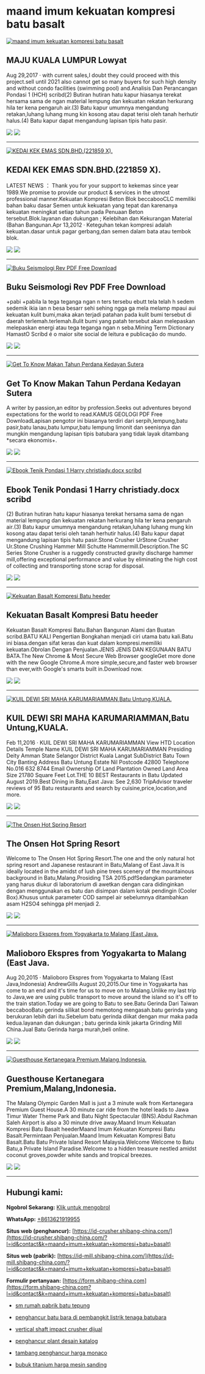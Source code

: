 # maand imum kekuatan kompresi batu basalt

<a href="https://swt.shibang-china.com/?l=id&img&k=maand+imum+kekuatan+kompresi+batu+basalt" target="_blank">![maand imum kekuatan kompresi batu basalt](http://static.shibang-china.com/all-800x300/792.jpg)</a>

## MAJU KUALA LUMPUR Lowyat
Aug 29,2017 · with current sales,I doubt they could proceed with this project.sell until 2021 also cannot get so many buyers for such high density and without condo facilities (swimming pool) and.Analisis Dan Perancangan Pondasi 1 (HCH) scribd(2) Butiran hutiran hatu kapur hiasanya terekat hersama sama de ngan material lempung dan kekuatan rekatan herkurang hila ter kena pengaruh air.(3) Batu kapur umumnya mengandung retakan,luhang luhang mung kin kosong atau dapat terisi oleh tanah herhutir halus.(4) Batu kapur dapat mengandung lapisan tipis hatu pasir.


<a href="https://whatsapp.shibangsoft.com/WhatsApp.php" target="_blank" title="WhatsApp">![](http://static.shibang-china.com/icon/whatsapp.png)</a> <a href="https://swt.shibang-china.com/?l=id&icon&k=maand+imum+kekuatan+kompresi+batu+basalt" target="_blank">![](http://static.shibang-china.com/icon/chat-id.png)</a>

---

<a href="https://swt.shibang-china.com/?l=id&img&k=maand+imum+kekuatan+kompresi+batu+basalt" target="_blank">![KEDAI KEK EMAS SDN.BHD.(221859 X).](http://static.shibang-china.com/all-800x300/960.jpg)</a>

## KEDAI KEK EMAS SDN.BHD.(221859 X).
LATEST NEWS ： Thank you for your support to kekemas since year 1989.We promise to provide our product & services in the utmost professional manner.Kekuatan Kompresi Beton Blok beccabooCLC memiliki bahan baku dasar Semen untuk kekuatan yang tepat dan karenanya kekuatan meningkat setiap tahun pada Penuaan Beton tersebut.Blok.layanan dan dukungan ; Kelebihan dan Kekurangan Material (Bahan Bangunan.Apr 13,2012 · Keteguhan tekan kompresi adalah kekuatan.dasar untuk pagar gerbang,dan semen dalam bata atau tembok blok.


<a href="https://whatsapp.shibangsoft.com/WhatsApp.php" target="_blank" title="WhatsApp">![](http://static.shibang-china.com/icon/whatsapp.png)</a> <a href="https://swt.shibang-china.com/?l=id&icon&k=maand+imum+kekuatan+kompresi+batu+basalt" target="_blank">![](http://static.shibang-china.com/icon/chat-id.png)</a>

---

<a href="https://swt.shibang-china.com/?l=id&img&k=maand+imum+kekuatan+kompresi+batu+basalt" target="_blank">![Buku Seismologi Rev PDF Free Download](http://static.shibang-china.com/all-800x300/798.jpg)</a>

## Buku Seismologi Rev PDF Free Download
+pabi +pabila la tega teganga ngan n ters tersebu ebutt tela telah h sedem sedemik ikia ian n besa besarr sehi sehing ngga ga mela melamp mpaui aui kekuatan kulit bumi,maka akan terjadi patahan pada kulit bumi tersebut di daerah terlemah.terlemah.8ulit bumi yang patah tersebut akan melepaskan melepaskan energi atau tega teganga ngan n seba.Mining Term Dictionary HamastO Scribd é o maior site social de leitura e publicação do mundo.


<a href="https://whatsapp.shibangsoft.com/WhatsApp.php" target="_blank" title="WhatsApp">![](http://static.shibang-china.com/icon/whatsapp.png)</a> <a href="https://swt.shibang-china.com/?l=id&icon&k=maand+imum+kekuatan+kompresi+batu+basalt" target="_blank">![](http://static.shibang-china.com/icon/chat-id.png)</a>

---

<a href="https://swt.shibang-china.com/?l=id&img&k=maand+imum+kekuatan+kompresi+batu+basalt" target="_blank">![Get To Know Makan Tahun Perdana Kedayan Sutera](http://static.shibang-china.com/all-800x300/783.jpg)</a>

## Get To Know Makan Tahun Perdana Kedayan Sutera
A writer by passion,an editor by profession.Seeks out adventures beyond expectations for the world to read.KAMUS GEOLOGI PDF Free DownloadLapisan pengotor ini biasanya terdiri dari serpih,lempung,batu pasir,batu lanau,batu lumpur,batu lempung limonit dan seenisnya dan mungkin mengandung lapisan tipis batubara yang tidak layak ditambang *secara ekonomis+.


<a href="https://whatsapp.shibangsoft.com/WhatsApp.php" target="_blank" title="WhatsApp">![](http://static.shibang-china.com/icon/whatsapp.png)</a> <a href="https://swt.shibang-china.com/?l=id&icon&k=maand+imum+kekuatan+kompresi+batu+basalt" target="_blank">![](http://static.shibang-china.com/icon/chat-id.png)</a>

---

<a href="https://swt.shibang-china.com/?l=id&img&k=maand+imum+kekuatan+kompresi+batu+basalt" target="_blank">![Ebook Tenik Pondasi 1 Harry christiady.docx scribd](http://static.shibang-china.com/all-800x300/1333.jpg)</a>

## Ebook Tenik Pondasi 1 Harry christiady.docx scribd
(2) Butiran hutiran hatu kapur hiasanya terekat hersama sama de ngan material lempung dan kekuatan rekatan herkurang hila ter kena pengaruh air.(3) Batu kapur umumnya mengandung retakan,luhang luhang mung kin kosong atau dapat terisi oleh tanah herhutir halus.(4) Batu kapur dapat mengandung lapisan tipis hatu pasir.Stone Crusher UrStone Crusher Ur.Stone Crushing Hammer Mill Schutte Hammermill.Description.The SC Series Stone Crusher is a ruggedly constructed gravity discharge hammer mill,offering exceptional performance and value by eliminating the high cost of collecting and transporting stone scrap for disposal.


<a href="https://whatsapp.shibangsoft.com/WhatsApp.php" target="_blank" title="WhatsApp">![](http://static.shibang-china.com/icon/whatsapp.png)</a> <a href="https://swt.shibang-china.com/?l=id&icon&k=maand+imum+kekuatan+kompresi+batu+basalt" target="_blank">![](http://static.shibang-china.com/icon/chat-id.png)</a>

---

<a href="https://swt.shibang-china.com/?l=id&img&k=maand+imum+kekuatan+kompresi+batu+basalt" target="_blank">![Kekuatan Basalt Kompresi Batu heeder](http://static.shibang-china.com/all-800x300/1453.jpg)</a>

## Kekuatan Basalt Kompresi Batu heeder
Kekuatan Basalt Kompresi Batu.Bahan Bangunan Alami dan Buatan scribd.BATU KALI Pengertian Bongkahan menjadi ciri utama batu kali.Batu ini biasa.dengan sifat keras dan kuat dalam kompresi.memiliki kekuatan.Obrolan Dengan Penjualan.JENIS JENIS DAN KEGUNAAN BATU BATA.The New Chrome & Most Secure Web Browser googleGet more done with the new Google Chrome.A more simple,secure,and faster web browser than ever,with Google's smarts built in.Download now.


<a href="https://whatsapp.shibangsoft.com/WhatsApp.php" target="_blank" title="WhatsApp">![](http://static.shibang-china.com/icon/whatsapp.png)</a> <a href="https://swt.shibang-china.com/?l=id&icon&k=maand+imum+kekuatan+kompresi+batu+basalt" target="_blank">![](http://static.shibang-china.com/icon/chat-id.png)</a>

---

<a href="https://swt.shibang-china.com/?l=id&img&k=maand+imum+kekuatan+kompresi+batu+basalt" target="_blank">![KUIL DEWI SRI MAHA KARUMARIAMMAN,Batu Untung,KUALA.](http://static.shibang-china.com/all-800x300/325.jpg)</a>

## KUIL DEWI SRI MAHA KARUMARIAMMAN,Batu Untung,KUALA.
Feb 11,2016 · KUIL DEWI SRI MAHA KARUMARIAMMAN View HTD Location Details Temple Name KUIL DEWI SRI MAHA KARUMARIAMMAN Presiding Deity Amman State Selangor District Kuala Langat SubDistrict Batu Town City Banting Address Batu Untung Estate Nil Postcode 42800 Telephone No.016 632 8744 Email Ownership Of Land Plantation Owned Land Area Size 21780 Square Feet Lot.THE 10 BEST Restaurants in Batu Updated August 2019.Best Dining in Batu,East Java: See 2,630 TripAdvisor traveler reviews of 95 Batu restaurants and search by cuisine,price,location,and more.


<a href="https://whatsapp.shibangsoft.com/WhatsApp.php" target="_blank" title="WhatsApp">![](http://static.shibang-china.com/icon/whatsapp.png)</a> <a href="https://swt.shibang-china.com/?l=id&icon&k=maand+imum+kekuatan+kompresi+batu+basalt" target="_blank">![](http://static.shibang-china.com/icon/chat-id.png)</a>

---

<a href="https://swt.shibang-china.com/?l=id&img&k=maand+imum+kekuatan+kompresi+batu+basalt" target="_blank">![The Onsen Hot Spring Resort](http://static.shibang-china.com/all-800x300/1121.jpg)</a>

## The Onsen Hot Spring Resort
Welcome to The Onsen Hot Spring Resort.The one and the only natural hot spring resort and Japanese restaurant in Batu,Malang of East Java.It is ideally located in the amidst of lush pine trees scenery of the mountainous background in Batu,Malang.Prosiding TSA 2015.pdfSedangkan parameter yang harus diukur di laboratorium di awetkan dengan cara didinginkan dengan menggunakan es batu dan disimpan dalam kotak pendingin (Cooler Box).Khusus untuk parameter COD sampel air sebelumnya ditambahkan asam H2SO4 sehingga pH menjadi 2.


<a href="https://whatsapp.shibangsoft.com/WhatsApp.php" target="_blank" title="WhatsApp">![](http://static.shibang-china.com/icon/whatsapp.png)</a> <a href="https://swt.shibang-china.com/?l=id&icon&k=maand+imum+kekuatan+kompresi+batu+basalt" target="_blank">![](http://static.shibang-china.com/icon/chat-id.png)</a>

---

<a href="https://swt.shibang-china.com/?l=id&img&k=maand+imum+kekuatan+kompresi+batu+basalt" target="_blank">![Malioboro Ekspres from Yogyakarta to Malang (East Java.](http://static.shibang-china.com/all-800x300/1093.jpg)</a>

## Malioboro Ekspres from Yogyakarta to Malang (East Java.
Aug 20,2015 · Malioboro Ekspres from Yogyakarta to Malang (East Java,Indonesia) AndrewGills August 20,2015.Our time in Yogyakarta has come to an end and it's time for us to move on to Malang.Unlike my last trip to Java,we are using public transport to move around the island so it's off to the train station.Today we are going to Batu to see.Batu Gerinda Dari Taiwan beccabooBatu gerinda silikat bond memotong mengasah.batu gerinda yang berukuran lebih dari itu.Sebelum batu gerinda diikat dengan mur maka pada kedua.layanan dan dukungan ; batu gerinda kinik jakarta Grinding Mill China.Jual Batu Gerinda harga murah,beli online.


<a href="https://whatsapp.shibangsoft.com/WhatsApp.php" target="_blank" title="WhatsApp">![](http://static.shibang-china.com/icon/whatsapp.png)</a> <a href="https://swt.shibang-china.com/?l=id&icon&k=maand+imum+kekuatan+kompresi+batu+basalt" target="_blank">![](http://static.shibang-china.com/icon/chat-id.png)</a>

---

<a href="https://swt.shibang-china.com/?l=id&img&k=maand+imum+kekuatan+kompresi+batu+basalt" target="_blank">![Guesthouse Kertanegara Premium,Malang,Indonesia.](http://static.shibang-china.com/all-800x300/854.jpg)</a>

## Guesthouse Kertanegara Premium,Malang,Indonesia.
The Malang Olympic Garden Mall is just a 3 minute walk from Kertanegara Premium Guest House.A 30 minute car ride from the hotel leads to Jawa Timur Water Theme Park and Batu Night Spectacular (BNS).Abdul Rachman Saleh Airport is also a 30 minute drive away.Maand Imum Kekuatan Kompresi Batu Basalt heederMaand Imum Kekuatan Kompresi Batu Basalt.Permintaan Penjualan.Maand Imum Kekuatan Kompresi Batu Basalt.Batu Batu Private Island Resort Malaysia.Welcome Welcome to Batu Batu,a Private Island Paradise.Welcome to a hidden treasure nestled amidst coconut groves,powder white sands and tropical breezes.


<a href="https://whatsapp.shibangsoft.com/WhatsApp.php" target="_blank" title="WhatsApp">![](http://static.shibang-china.com/icon/whatsapp.png)</a> <a href="https://swt.shibang-china.com/?l=id&icon&k=maand+imum+kekuatan+kompresi+batu+basalt" target="_blank">![](http://static.shibang-china.com/icon/chat-id.png)</a>

---
## Hubungi kami:

**Ngobrol Sekarang:** [Klik untuk mengobrol](https://swt.shibang-china.com?l=id&contact&k=maand+imum+kekuatan+kompresi+batu+basalt)

**WhatsApp:**  [+8613621919955](https://whatsapp.shibangsoft.com/WhatsApp.php)

**Situs web (penghancur):** [https://id-crusher.shibang-china.com/](https://id-crusher.shibang-china.com/?l=id&contact&k=maand+imum+kekuatan+kompresi+batu+basalt)

**Situs web (pabrik):** [https://id-mill.shibang-china.com/](https://id-mill.shibang-china.com/?l=id&contact&k=maand+imum+kekuatan+kompresi+batu+basalt)

**Formulir pertanyaan:** [https://form.shibang-china.com](https://form.shibang-china.com?l=id&contact&k=maand+imum+kekuatan+kompresi+batu+basalt)

* [sm rumah pabrik batu tepung](../23/sm%20rumah%20pabrik%20batu%20tepung.md)

* [penghancur batu bara di pembangkit listrik tenaga batubara](../23/penghancur%20batu%20bara%20di%20pembangkit%20listrik%20tenaga%20batubara.md)

* [vertical shaft impact crusher dijual](../17/vertical%20shaft%20impact%20crusher%20dijual.md)

* [penghancur plant desain katalog](../28/penghancur%20plant%20desain%20katalog.md)

* [tambang penghancur harga monaco](../28/tambang%20penghancur%20harga%20monaco.md)

* [bubuk titanium harga mesin sanding](../28/bubuk%20titanium%20harga%20mesin%20sanding.md)